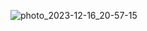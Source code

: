 ![photo_2023-12-16_20-57-15](https://github.com/MuhammadaliMexriddinov/ModelViewPrestenter/assets/104393658/5d23a35f-178d-4a8c-82e3-ef59557722dc)
